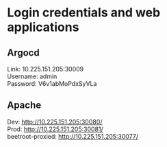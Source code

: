 # Login credentials and web applications

## Argocd
Link: 10.225.151.205:30009 \
Username: admin \
Password: V6v1abMoPdxSyVLa

## Apache
Dev: http://10.225.151.205:30080/ \
Prod: http://10.225.151.205:30081/ \
beetroot-proxied: http://10.225.151.205:30077/
